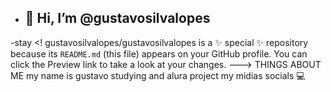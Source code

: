 - ## 👋 Hi, I’m @gustavosilvalopes
-stay 
<!
gustavosilvalopes/gustavosilvalopes is a ✨ special ✨ repository because its `README.md` (this file) appears on your GitHub profile.
You can click the Preview link to take a look at your changes.
--->  THINGS ABOUT ME
my name is gustavo
studying and alura project
my midias socials 💻
